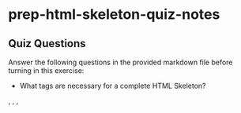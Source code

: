 # prep-html-skeleton-quiz-notes

## Quiz Questions

Answer the following questions in the provided markdown file before turning in this exercise:

- What tags are necessary for a complete HTML Skeleton?
<!DOCTYPE html>, <html>, <head>, <title>, <body>
- What type of content belongs within the `<head>` of an HTML document?
  metadate like the character set, the documents title, links to external resources like CSS files, scripts
- What type of content belongs within the `<body>` of an HTML document?
  headers, lists, images, videos, audio, iframes, forms, input elements
- Where must the `DOCTYPE` declaration appear in a valid HTML document?
  at the top

## Notes

All student notes should be written here.

How to write `Code Examples` in markdown

for JS:

```javascript
const data = 'Howdy';
```

for HTML:

```html
<div>
  <p>This is text content</p>
</div>
```

for CSS:

```css
div {
  width: 100%;
}
```

